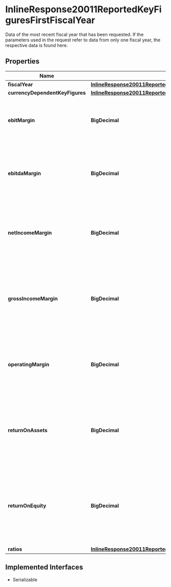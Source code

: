 

# InlineResponse20011ReportedKeyFiguresFirstFiscalYear

Data of the most recent fiscal year that has been requested. If the parameters used in the request refer to data from only one fiscal year, the respective data is found here.

## Properties

Name | Type | Description | Notes
------------ | ------------- | ------------- | -------------
**fiscalYear** | [**InlineResponse20011ReportedKeyFiguresFirstFiscalYearFiscalYear**](InlineResponse20011ReportedKeyFiguresFirstFiscalYearFiscalYear.md) |  |  [optional]
**currencyDependentKeyFigures** | [**InlineResponse20011ReportedKeyFiguresFirstFiscalYearCurrencyDependentKeyFigures**](InlineResponse20011ReportedKeyFiguresFirstFiscalYearCurrencyDependentKeyFigures.md) |  |  [optional]
**ebitMargin** | **BigDecimal** | EBIT margin, which is the ratio of the EBIT, divided by the total sales revenue. |  [optional]
**ebitdaMargin** | **BigDecimal** | EBITDA margin, which is the ratio of the EBITDA, divided by the total sales revenue. |  [optional]
**netIncomeMargin** | **BigDecimal** | Net income margin, which is the ratio of the net income, divided by the total sales revenue. |  [optional]
**grossIncomeMargin** | **BigDecimal** | Gross income margin, which is the ratio of the gross income, divided by the total sales revenue. |  [optional]
**operatingMargin** | **BigDecimal** | Operating margin, which is the ratio of the operating income, divided by the sales revenue. |  [optional]
**returnOnAssets** | **BigDecimal** | Return on assets (ROA), which is the ratio of the net income, divided by the two-fiscal-year average of the total assets. |  [optional]
**returnOnEquity** | **BigDecimal** | Return on equity (ROE), which is the ratio of the net income, divided by the two-fiscal-year average of the total shareholders&#39; equity. |  [optional]
**ratios** | [**InlineResponse20011ReportedKeyFiguresFirstFiscalYearRatios**](InlineResponse20011ReportedKeyFiguresFirstFiscalYearRatios.md) |  |  [optional]


## Implemented Interfaces

* Serializable


